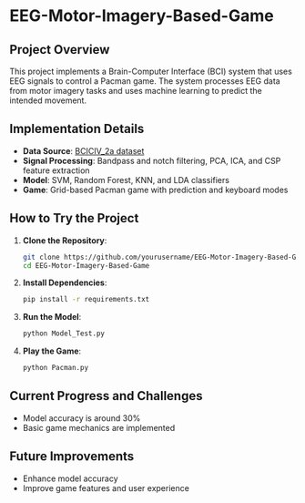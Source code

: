 # EEG-Motor-Imagery-Based-Game

## Project Overview

This project implements a Brain-Computer Interface (BCI) system that uses EEG signals to control a Pacman game. The system processes EEG data from motor imagery tasks and uses machine learning to predict the intended movement.

## Implementation Details

- **Data Source**: [BCICIV_2a dataset](https://www.kaggle.com/datasets/aymanmostafa11/eeg-motor-imagery-bciciv-2a)
- **Signal Processing**: Bandpass and notch filtering, PCA, ICA, and CSP feature extraction
- **Model**: SVM, Random Forest, KNN, and LDA classifiers
- **Game**: Grid-based Pacman game with prediction and keyboard modes

## How to Try the Project

1. **Clone the Repository**:

   ```bash
   git clone https://github.com/yourusername/EEG-Motor-Imagery-Based-Game.git
   cd EEG-Motor-Imagery-Based-Game
   ```

2. **Install Dependencies**:

   ```bash
   pip install -r requirements.txt
   ```

3. **Run the Model**:

   ```bash
   python Model_Test.py
   ```

4. **Play the Game**:
   ```bash
   python Pacman.py
   ```

## Current Progress and Challenges

- Model accuracy is around 30%
- Basic game mechanics are implemented

## Future Improvements

- Enhance model accuracy
- Improve game features and user experience
